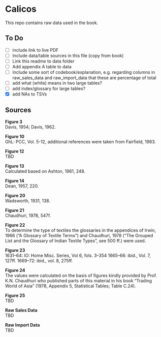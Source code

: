 # Calicos

This repo contains raw data used in the book.

## To Do
- [ ] include link to live PDF
- [ ] Include data/table sources in this file (copy from book)
- [ ] Link this readme to data folder
- [ ] Add appendix A table to data
- [ ] Include some sort of codebook/explanation, e.g. regarding columns in raw_sales_data and raw_import_data that these are percentage of total
- [ ] add what (white) means in two large tables?
- [ ] add index/glossary for large tables?
- [x] add NAs to TSVs

## Sources
**Figure 3**  
Davis, 1954; Davis, 1962.  

**Figure 10**  
GhL: PCC, Vol. 5-12, additional references were taken from Fairfield, 1983.  

**Figure 12**  
TBD  

**Figure 13**  
Calculated based on Ashton, 1961, 248.  

**Figure 14**  
Dean, 1957, 220.  

**Figure 20**  
Wadsworth, 1931, 138.  

**Figure 21**  
Chaudhuri, 1978, 547f.  

**Figure 22**  
To determine the type of textiles the glossaries in the appendices of Irwin, 1966 (“A Glossary of Textile Terms”) and Chaudhuri, 1978 (“The Grouped List and the Glossary of Indian Textile Types”, see 500 ff.) were used.  

**Figure 23**  
1631–64: IO: Home Misc. Series, Vol 6, fols. 3–354 1665–66: ibid., Vol. 7, 127ff. 1669–72: ibid., vol. 8, 275ff.  

**Figure 24**  
The values were calculated on the basis of figures kindly provided by Prof. K.N. Chaudhuri who published parts of this material in his book “Trading World of Asia” (1978, Appendix 5, Statistical Tables; Table C.24).  

**Figure 25**  
TBD  

**Raw Sales Data**  
TBD  

**Raw Import Data**  
TBD
